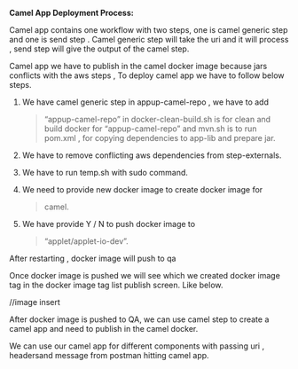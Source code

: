 
**Camel App Deployment Process:**

Camel app contains one workflow with two steps, one is camel generic
step and one is send step . Camel generic step will take the uri and it
will process , send step will give the output of the camel step.

Camel app we have to publish in the camel docker image because jars
conflicts with the aws steps , To deploy camel app we have to follow
below steps.

1.  We have camel generic step in appup-camel-repo , we have to add
    > “appup-camel-repo” in docker-clean-build.sh is for clean and build
    > docker for “appup-camel-repo” and mvn.sh is to run pom.xml , for
    > copying dependencies to app-lib and prepare jar.

2.  We have to remove conflicting aws dependencies from step-externals.

3.  We have to run temp.sh with sudo command.

4.  We need to provide new docker image to create docker image for
    > camel.

5.  We have provide Y / N to push docker image to
    > “applet/applet-io-dev”.

After restarting , docker image will push to qa

Once docker image is pushed we will see which we created docker image
tag in the docker image tag list publish screen. Like below.

//image insert

After docker image is pushed to QA, we can use camel step to create a
camel app and need to publish in the camel docker.

We can use our camel app for different components with passing uri ,
headersand message from postman hitting camel app.
